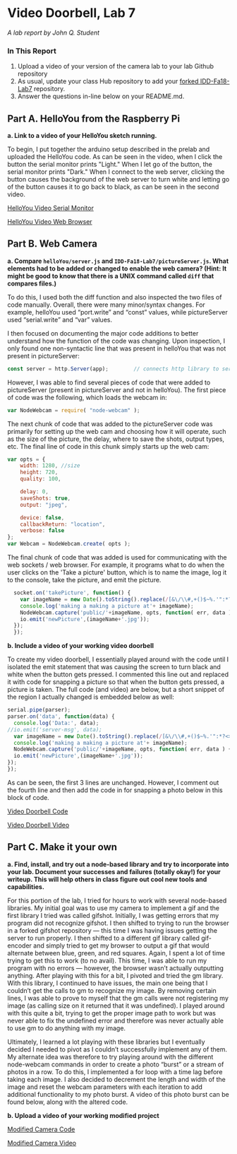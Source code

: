 # Video Doorbell, Lab 7

*A lab report by John Q. Student*

### In This Report

1. Upload a video of your version of the camera lab to your lab Github repository
1. As usual, update your class Hub repository to add your [forked IDD-Fa18-Lab7](/FAR-Lab/IDD-Fa18-Lab7) repository.
1. Answer the questions in-line below on your README.md.

## Part A. HelloYou from the Raspberry Pi

**a. Link to a video of your HelloYou sketch running.**

To begin, I put together the arduino setup described in the prelab and uploaded the HelloYou code. As can be seen in the video, when I click the button the serial monitor prints "Light." When I let go of the button, the serial monitor prints "Dark." When I connect to the web server, clicking the button causes the background of the web server to turn white and letting go of the button causes it to go back to black, as can be seen in the second video.

[HelloYou Video Serial Monitor](https://youtu.be/fPpvn2BmM3c)

[HelloYou Video Web Browser](https://youtu.be/lk9tCxKvQeA)

## Part B. Web Camera

**a. Compare `helloYou/server.js` and `IDD-Fa18-Lab7/pictureServer.js`. What elements had to be added or changed to enable the web camera? (Hint: It might be good to know that there is a UNIX command called `diff` that compares files.)**

To do this, I used both the diff function and also inspected the two files of code manually. Overall, there were many minor/syntax changes. For example, helloYou used “port.write” and “const” values, while pictureServer used “serial.write” and “var” values. 

I then focused on documenting the major code additions to better understand how the function of the code was changing. Upon inspection, I only found one non-syntactic line that was present in helloYou that was not present in pictureServer:

```js
const server = http.Server(app);        // connects http library to server
```
However, I was able to find several pieces of code that were added to pictureServer (present in pictureServer and not in helloYou). The first piece of code was the following, which loads the webcam in:

```js
var NodeWebcam = require( "node-webcam" );
```

The next chunk of code that was added to the pictureServer code was primarily for setting up the web cam and choosing how it will operate, such as the size of the picture, the delay, where to save the shots, output types, etc. The final line of code in this chunk simply starts up the web cam:

```js
var opts = { 
    width: 1280, //size
    height: 720,
    quality: 100,

    delay: 0,
    saveShots: true,
    output: "jpeg",

    device: false,
    callbackReturn: "location",
    verbose: false
};
var Webcam = NodeWebcam.create( opts ); 
```
The final chunk of code that was added is used for communicating with the web sockets / web browser. For example, it programs what to do when the user clicks on the 'Take a picture' button, which is to name the image, log it to the console, take the picture, and emit the picture. 

```js
  socket.on('takePicture', function() {
    var imageName = new Date().toString().replace(/[&\/\\#,+()$~%.'":*?<>{}\s-]/g, '');
    console.log('making a making a picture at'+ imageName); 
    NodeWebcam.capture('public/'+imageName, opts, function( err, data ) {
    io.emit('newPicture',(imageName+'.jpg')); 
  });
  });
```

**b. Include a video of your working video doorbell**

To create my video doorbell, I essentially played around with the code until I isolated the emit statement that was causing the screen to turn black and white when the button gets pressed. I commented this line out and replaced it with code for snapping a picture so that when the button gets pressed, a picture is taken. The full code (and video) are below, but a short snippet of the region I actually changed is embedded below as well: 

```js
serial.pipe(parser);
parser.on('data', function(data) {
  console.log('Data:', data);
//io.emit('server-msg', data);
  var imageName = new Date().toString().replace(/[&\/\\#,+()$~%.'":*?<>{}\s-]/g, '');
  console.log('making a making a picture at'+ imageName); 
  NodeWebcam.capture('public/'+imageName, opts, function( err, data ) {
  io.emit('newPicture',(imageName+'.jpg'));
});
});
```
As can be seen, the first 3 lines are unchanged. However, I comment out the fourth line and then add the code in for snapping a photo below in this block of code. 

[Video Doorbell Code](https://github.com/barkadosh1/IDD-Fa19-Lab7/blob/master/pictureServerUpdated.js)

[Video Doorbell Video](https://youtu.be/3PgecBAJA4E)

## Part C. Make it your own

**a. Find, install, and try out a node-based library and try to incorporate into your lab. Document your successes and failures (totally okay!) for your writeup. This will help others in class figure out cool new tools and capabilities.**

For this portion of the lab, I tried for hours to work with several node-based libraries. My initial goal was to use my camera to implement a gif and the first library I tried was called gifshot. Initially, I was getting errors that my program did not recognize gifshot. I then shifted to trying to run the browser in a forked gifshot repository — this time I was having issues getting the server to run properly. I then shifted to a different gif library called gif-encoder and simply tried to get my browser to output a gif that would alternate between blue, green, and red squares. Again, I spent a lot of time trying to get this to work (to no avail). This time, I was able to run my program with no errors — however, the browser wasn’t actually outputting anything. After playing with this for a bit, I pivoted and tried the gm library. With this library, I continued to have issues, the main one being that I couldn’t get the calls to gm to recognize my image. By removing certain lines, I was able to prove to myself that the gm calls were not registering my image (as calling size on it returned that it was undefined). I played around with this quite a bit, trying to get the proper image path to work but was never able to fix the undefined error and therefore was never actually able to use gm to do anything with my image. 

Ultimately, I learned a lot playing with these libraries but I eventually decided I needed to pivot as I couldn’t successfully implement any of them. My alternate idea was therefore to try playing around with the different node-webcam commands in order to create a photo “burst” or a stream of photos in a row. To do this, I implemented a for loop with a time lag before taking each image. I also decided to decrement the length and width of the image and reset the webcam parameters with each iteration to add additional functionality to my photo burst. A video of this photo burst can be found below, along with the altered code. 

**b. Upload a video of your working modified project**

[Modified Camera Code](https://github.com/barkadosh1/IDD-Fa19-Lab7/blob/master/FinalFile.js)

[Modified Camera Video](https://youtu.be/Q6rIAz5r6kc)


